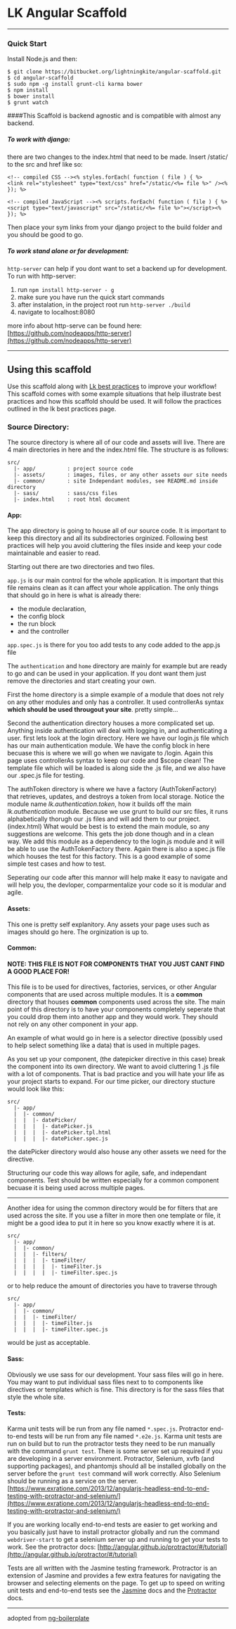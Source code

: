 # LK Angular Scaffold

***

### Quick Start

Install Node.js and then:

	$ git clone https://bitbucket.org/lightningkite/angular-scaffold.git
	$ cd angular-scaffold
	$ sudo npm -g install grunt-cli karma bower
	$ npm install
	$ bower install
	$ grunt watch
	

####This Scaffold is backend agnostic and is compatible with almost any backend. 

##### To work with django:

there are two changes to the index.html that need to be made. Insert /static/ to the src and href like so:

	<!-- compiled CSS --><% styles.forEach( function ( file ) { %>
    <link rel="stylesheet" type="text/css" href="/static/<%= file %>" /><% }); %>

    <!-- compiled JavaScript --><% scripts.forEach( function ( file ) { %>
    <script type="text/javascript" src="/static/<%= file %>"></script><% }); %>
    
Then place your sym links from your django project to the build folder and you should be good to go.
    
##### To work stand alone or for development:

`http-server` can help if you dont want to set a backend up for development. To run with http-server:

1. run `npm install http-server - g`
2. make sure you have run the quick start commands
3. after instalation, in the project root run `http-server ./build`
4. navigate to localhost:8080

more info about http-serve can be found here: [https://github.com/nodeapps/http-server](https://github.com/nodeapps/http-server)

-----

## Using this scaffold

Use this scaffold along with [Lk best practices](http://lightningkite.github.io/styles/) to improve your workflow! This scaffold comes with some example situations that help illustrate best practices and how this scaffold should be used. It will follow the practices outlined in the lk best practices page.

### Source Directory:

The source directory is where all of our code and assets will live. There are 4 main directories in here and the index.html file. The structure is as follows: 

```
src/
  |- app/          : project source code
  |- assets/       : images, files, or any other assets our site needs
  |- common/       : site Independant modules, see README.md inside directory
  |- sass/         : sass/css files
  |- index.html    : root html document
```

#### App:

The app directory is going to house all of our source code. It is important to keep this directory and all its subdirectories orginized. Following best practices will help you avoid cluttering the files inside and keep your code maintainable and easier to read.

Starting out there are two directories and two files. 

`app.js` is our main control for the whole application. It is important that this file remains clean as it can affect your whole application. The only things that should go in here is what is already there:

- the module declaration, 
- the config block
- the run block
- and the controller

`app.spec.js` is there for you too add tests to any code added to the app.js file

The `authentication` and `home` directory are mainly for example but are ready to go and can be used in your application. If you dont want them just remove the directories and start creating your own.

First the home directory is a simple example of a module that does not rely on any other modules and only has a controller. It used controllerAs syntax **which should be used througout your site**. pretty simple...

Second the authentication directory houses a more complicated set up. Anything inside authentication will deal with logging in, and authenticating a user. first lets look at the login directory. Here we have our login.js file which has our main authentication module. We have the config block in here becuase this is where we will go when we navigate to /login. Again this page uses controllerAs syntax to keep our code and $scope clean! The template file which will be loaded is along side the .js file, and we also have our .spec.js file for testing.

The authToken directory is where we have a factory (AuthTokenFactory) that retrieves, updates, and destroys a token from local storage. Notice the module name *lk.authentication.token*, how it builds off the main *lk.authentication* module. Because we use grunt to build our src files, it runs alphabetically thorugh our .js files and will add them to our project. (index.html) What would be best is to extend the main module, so any suggestions are welcome. This gets the job done though and in a clean way. We add this module as a dependency to the login.js module and it will be able to use the AuthTokenFactory there. Again there is also a spec.js file which houses the test for this factory. This is a good example of some simple test cases and how to test. 

Seperating our code after this mannor will help make it easy to navigate and will help you, the devloper, comparmentalize your code so it is modular and agile. 

#### Assets:

This one is pretty self explanitory. Any assets your page uses such as images should go here.  The orginization is up to.

#### Common:

#### NOTE: THIS FILE IS NOT FOR COMPONENTS THAT YOU JUST CANT FIND A GOOD PLACE FOR! 

This file is to be used for directives, factories, services, or other Angular components that are used across multiple modules. It is a **common** directory that houses **common** components used across the site. The main point of this directory is to have your components completely seperate that you could drop them into another app and they would work. They should not rely on any other component in your app.  

An example of what would go in here is a selector directive (possibly used to help select something like a data) that is used in multiple pages.  

As you set up your component, (the datepicker directive in this case) break the component into its own directory. We want to avoid cluttering 1 .js file with a lot of components. That is bad practice and you will hate your life as your project starts to expand. For our time picker, our directory stucture would look like this:

```
src/
  |- app/
  |  |- common/
  |  |  |- datePicker/
  |  |  |  |- datePicker.js
  |  |  |  |- datePicker.tpl.html
  |  |  |  |- datePicker.spec.js
```

the datePicker directory would also house any other assets we need for the directive. 

Structuring our code this way allows for agile, safe, and independant components. Test should be written especially for a common component becuase it is being used across multiple pages.

----

Another idea for using the common directory would be for filters that are used across the site. If you use a filter in more then one template or file, it might be a good idea to put it in here so you know exactly where it is at. 

```
src/
  |- app/
  |  |- common/
  |  |  |- filters/
  |  |  |  |- timeFilter/
  |  |  |  |  |- timeFilter.js
  |  |  |  |  |- timeFilter.spec.js
```

or to help reduce the amount of directories you have to traverse through

```
src/
  |- app/
  |  |- common/
  |  |  |- timeFilter/
  |  |  |  |- timeFilter.js
  |  |  |  |- timeFilter.spec.js
```

would be just as acceptable. 


#### Sass:

Obviously we use sass for our development. Your sass files will go in here. You may want to put individual sass files next to to components like directives or templates which is fine. This directory is for the sass files that style the whole site. 


#### Tests:

Karma unit tests will be run from any file named ```*.spec.js```. Protractor end-to-end tests will be run from any file named ```*.e2e.js```. Karma unit tests are run on build but to run the protractor tests they need to be run manually with the command ```grunt test```. There is some server set up required if you are developing in a server environment. Protractor, Selenium, xvfb (and supporting packages), and phantomjs should all be installed globally on the server before the ```grunt test``` command will work correctly. Also Selenium should be running as a service on the server.
[https://www.exratione.com/2013/12/angularjs-headless-end-to-end-testing-with-protractor-and-selenium/](https://www.exratione.com/2013/12/angularjs-headless-end-to-end-testing-with-protractor-and-selenium/)

If you are working locally end-to-end tests are easier to get working and you basically just have to install protractor globally and run the command ```webdriver-start``` to get a selenium server up and running to get your tests to work. See the protractor docs: [http://angular.github.io/protractor/#/tutorial](http://angular.github.io/protractor/#/tutorial)

Tests are all written with the Jasmine testing framework. Protractor is an extension of Jasmine and provides a few extra features for navigating the browser and selecting elements on the page. To get up to speed on writing unit tests and end-to-end tests see the [Jasmine](http://jasmine.github.io/) docs and the [Protractor](http://angular.github.io/protractor/) docs.



-----

adopted from [ng-boilerplate](http://joshdmiller.github.io/ng-boilerplate/#/home)
